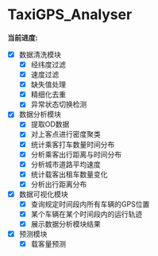 # TaxiGPS_Analyser

**当前进度:** 
- [x] 数据清洗模块
    - [x] 经纬度过滤
    - [x] 速度过滤
    - [x] 缺失值处理
    - [x] 精细化去重
    - [x] 异常状态切换检测
- [x] 数据分析模块
    - [x] 提取OD数据
    - [x] 对上客点进行密度聚类
    - [x] 统计乘客打车数量时间分布
    - [x] 分析乘客出行距离与时间分布
    - [x] 分析城市道路平均速度
    - [x] 统计载客出租车数量变化
    - [x] 分析出行距离分布
- [x] 数据可视化模块
    - [x] 查询规定时间段内所有车辆的GPS位置
    - [x] 某个车辆在某个时间段内的运行轨迹
    - [x] 展示数据分析模块结果
- [x] 预测模块
    - [x] 载客量预测